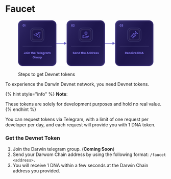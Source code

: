 # Faucet

<figure><img src="../.gitbook/assets/card 2.png" alt=""><figcaption><p>Steps to get Devnet tokens</p></figcaption></figure>

To experience the Darwin Devnet network, you need Devnet tokens.&#x20;

{% hint style="info" %}
**Note**:

These tokens are solely for development purposes and hold no real value.
{% endhint %}

You can request tokens via Telegram, with a limit of one request per developer per day, and each request will provide you with 1 DNA token.

### Get the Devnet Token

1. Join the Darwin telegram group. (**Coming Soon**)
2. Send your Darwom Chain address by using the following format: `/faucet <address>.`
3. You will receive 1 DNA within a few seconds at the Darwin Chain address you provided.
